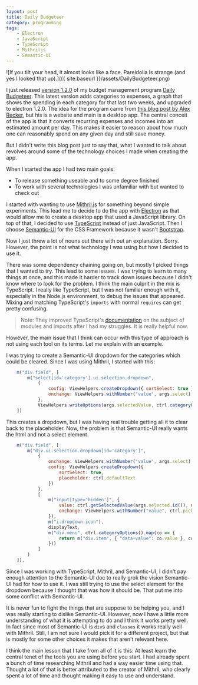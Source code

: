 ```yaml
---
layout: post
title: Daily Budgeteer
category: programming
tags: 
    - Electron
    - JavaScript
    - TypeScript
    - Mithriljs
    - Semantic-UI
---
```


![If you tilt your head, it almost looks like a face. Pareidolia is strange (and yes I looked that up).]({{ site.baseurl }}/assets/DailyBudgeteer.png)

I just released [version 1.2.0](https://github.com/AlexanderLindsay/dailybudgeteer/releases/tag/v1.2.0) of my budget management program [Daily Budgeteer](https://github.com/AlexanderLindsay/dailybudgeteer). This latest version adds categories to expenses, a graph that shows the spending in each category for that last two weeks, and upgraded to electron 1.2.0. The idea for the program came from [this blog post by Alex Recker](http://alexrecker.com/our-new-sid-meiers-civilization-inspired-budget/), but his is a website and main is a desktop app. The central conceit of the app is that it converts recurring expenses and incomes into an estimated amount per day. This makes it easier to reason about how much one can reasonably spend on any given day and still save money.

But I didn't write this blog post just to say that, what I wanted to talk about revolves around some of the technology choices I made when creating the app.

When I started the app I had two main goals:
    
* To release something useable and to some degree finished 
* To work with several technologies I was unfamiliar with but wanted to check out

I started with wanting to use [Mithril.js](http://mithril.js.org/) for something beyond simple experiments. This lead me to decide to do the app with [Electron](http://electron.atom.io/) as that would allow me to create a desktop app that used a JavaScript library. On top of that, I decided to use [TypeScript](https://www.typescriptlang.org/) instead of just JavaScript. Then I choose [Semantic-UI](http://semantic-ui.com/) for the CSS Framework because it wasn't [Bootstrap](https://getbootstrap.com/).

Now I just threw a lot of nouns out there with out an explanation. Sorry. However, the point is not what technology I was using but how I decided to use it.

There was some dependency chaining going on, but mostly I picked things that I wanted to try. This lead to some issues. I was trying to learn to many things at once, and this made it harder to track down issues because I didn't know where to look for the problem. I think the main culprit in the mix is TypeScript. I really like TypeScript, but I was not familiar enough with it, especially in the Node.js environment, to debug the issues that appeared. Mixing and matching TypeScript's `imports` with normal `requires` can get pretty confusing.

> Note: They improved TypeScript's [documentation](https://www.typescriptlang.org/docs/handbook/modules.html) on the subject of modules and imports after I had my struggles. It is really helpful now.

However, the main issue that I think can occur with this type of approach is not using each tool on its terms. Let me explain with an example.

I was trying to create a Semantic-UI dropdown for the categories which could be cleared. Since I was using Mithril, I started with this:

```JavaScript
    m("div.field", [ 
        m("select[id='category'].ui.selection.dropdown", 
            { 
                config: ViewHelpers.createDropdown({ sortSelect: true }), 
                onchange: ViewHelpers.withNumber("value", args.select), value: args.selectedValue 
            }, 
            ViewHelpers.writeOptions(args.selectedValue, ctrl.categoryOptions())) 
    ])
```

This creates a dropdown, but I was having real trouble getting all it to clear back to the placeholder. Now, the problem is that Semantic-UI really wants the html and not a select element.

```JavaScript
    m("div.field", [ 
        m("div.ui.selection.dropdown[id='category']", 
            { 
                onchange: ViewHelpers.withNumber("value", args.select), value: args.selectedValue 
                config: ViewHelpers.createDropdown({ 
                    sortSelect: true, 
                    placeholder: ctrl.defaultText 
                }) 
            }, 
            [ 
                m("input[type='hidden']", { 
                    value: ctrl.getSelectedValue(args.selected.id()), name: "category", 
                    onchange: ViewHelpers.withNumber("value", ctrl.pickCategory.bind(this, args.select)) 
                }), 
                m("i.dropdown.icon"), 
                displayText, 
                m("div.menu", ctrl.categoryOptions().map(co => { 
                    return m("div.item", { "data-value": co.value }, co.text); 
                })) 
            ] 
        ) 
    ]), 
```

Since I was working with TypeScript, Mithril, and Semantic-UI, I didn't pay enough attention to the Semantic-UI doc to really grok the vision Semantic-UI had for how to use it. I was still trying to use the select element for the dropdown because I thought that was how it should be. That put me into some conflict with Semantic-UI.

It is never fun to fight the things that are suppose to be helping you, and I was really starting to dislike Semantic-UI. However, now I have a little more understanding of what it is attempting to do and I think it works pretty well. In fact since most of Semantic-UI is `div`s and `classes` it works really well with Mithril. Still, I am not sure I would pick it for a different project, but that is mostly for some other choices it makes that aren't relevant here.

I think the main lesson that I take from all of it is this: At least learn the central tenet of the tools you are using before you start. I had already spent a bunch of time researching Mithril and had a way easier time using that. Thought a lot of that is better attributed to the creator of Mithril, who clearly spent a lot of time and thought making it easy to use and understand. 